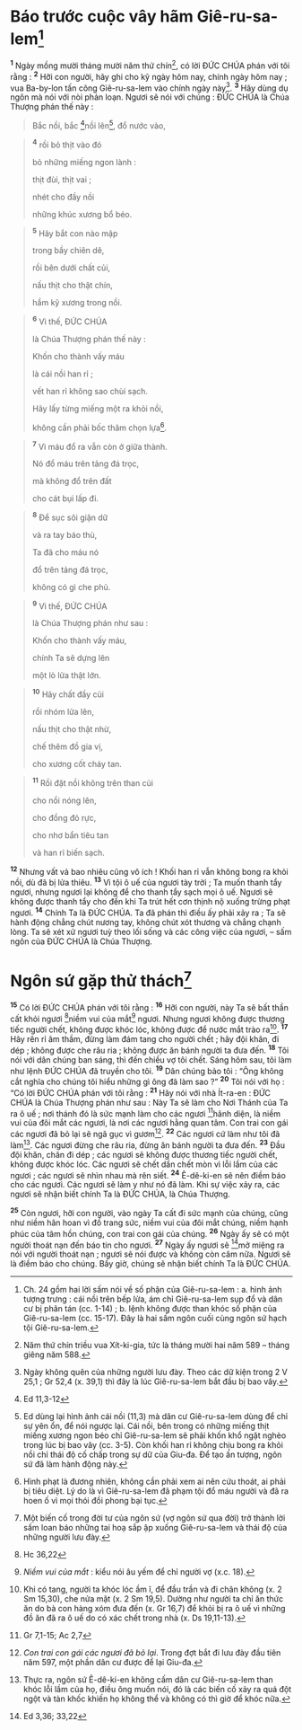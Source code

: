 # Báo trước cuộc vây hãm Giê-ru-sa-lem[^1]
<sup><b>1</b></sup> Ngày mồng mười tháng mười năm thứ chín[^2], có lời ĐỨC CHÚA phán với tôi rằng : <sup><b>2</b></sup> Hỡi con người, hãy ghi cho kỹ ngày hôm nay, chính ngày hôm nay ; vua Ba-by-lon tấn công Giê-ru-sa-lem vào chính ngày này[^3]. <sup><b>3</b></sup> Hãy dùng dụ ngôn mà nói với nòi phản loạn. Ngươi sẽ nói với chúng : ĐỨC CHÚA là Chúa Thượng phán thế này : 
> Bắc nồi, bắc [^1*]nồi lên[^4], đổ nước vào,
>


> <sup><b>4</b></sup> rồi bỏ thịt vào đó
> 
> bỏ những miếng ngon lành :
> 
> thịt đùi, thịt vai ;
> 
> nhét cho đầy nồi
> 
> những khúc xương bổ béo.
>


> <sup><b>5</b></sup> Hãy bắt con nào mập
> 
> trong bầy chiên dê,
> 
> rồi bên dưới chất củi,
> 
> nấu thịt cho thật chín,
> 
> hầm kỹ xương trong nồi.
>


> <sup><b>6</b></sup> Vì thế, ĐỨC CHÚA
> 
> là Chúa Thượng phán thế này :
> 
> Khốn cho thành vấy máu
> 
> là cái nồi han rỉ ;
> 
> vết han rỉ không sao chùi sạch.
> 
> Hãy lấy từng miếng một ra khỏi nồi,
> 
> không cần phải bốc thăm chọn lựa[^5].
>


> <sup><b>7</b></sup> Vì máu đổ ra vẫn còn ở giữa thành.
> 
> Nó đổ máu trên tảng đá trọc,
> 
> mà không đổ trên đất
> 
> cho cát bụi lấp đi.
>


> <sup><b>8</b></sup> Để sục sôi giận dữ
> 
> và ra tay báo thù,
> 
> Ta đã cho máu nó
> 
> đổ trên tảng đá trọc,
> 
> không có gì che phủ.
>


> <sup><b>9</b></sup> Vì thế, ĐỨC CHÚA
> 
> là Chúa Thượng phán như sau :
> 
> Khốn cho thành vấy máu,
> 
> chính Ta sẽ dựng lên
> 
> một lò lửa thật lớn.
>


> <sup><b>10</b></sup> Hãy chất đầy củi
> 
> rồi nhóm lửa lên,
> 
> nấu thịt cho thật nhừ,
> 
> chế thêm đồ gia vị,
> 
> cho xương cốt cháy tan.
>


> <sup><b>11</b></sup> Rồi đặt nồi không trên than củi
> 
> cho nồi nóng lên,
> 
> cho đồng đỏ rực,
> 
> cho nhơ bẩn tiêu tan
> 
> và han rỉ biến sạch.
>

<sup><b>12</b></sup> Nhưng vất vả bao nhiêu cũng vô ích ! Khối han rỉ vẫn không bong ra khỏi nồi, dù đã bị lửa thiêu. <sup><b>13</b></sup> Vì tội ô uế của ngươi tày trời ; Ta muốn thanh tẩy ngươi, nhưng ngươi lại không để cho thanh tẩy sạch mọi ô uế. Ngươi sẽ không được thanh tẩy cho đến khi Ta trút hết cơn thịnh nộ xuống trừng phạt ngươi. <sup><b>14</b></sup> Chính Ta là ĐỨC CHÚA. Ta đã phán thì điều ấy phải xảy ra ; Ta sẽ hành động chẳng chút nương tay, không chút xót thương và chẳng chạnh lòng. Ta sẽ xét xử ngươi tuỳ theo lối sống và các công việc của ngươi, – sấm ngôn của ĐỨC CHÚA là Chúa Thượng.

# Ngôn sứ gặp thử thách[^6]
<sup><b>15</b></sup> Có lời ĐỨC CHÚA phán với tôi rằng : <sup><b>16</b></sup> Hỡi con người, này Ta sẽ bất thần cất khỏi ngươi [^2*]niềm vui của mắt[^7] ngươi. Nhưng ngươi không được thương tiếc người chết, không được khóc lóc, không được để nước mắt trào ra[^8]. <sup><b>17</b></sup> Hãy rên rỉ âm thầm, đừng làm đám tang cho người chết ; hãy đội khăn, đi dép ; không được che râu ria ; không được ăn bánh người ta đưa đến. <sup><b>18</b></sup> Tôi nói với dân chúng ban sáng, thì đến chiều vợ tôi chết. Sáng hôm sau, tôi làm như lệnh ĐỨC CHÚA đã truyền cho tôi. <sup><b>19</b></sup> Dân chúng bảo tôi : “Ông không cắt nghĩa cho chúng tôi hiểu những gì ông đã làm sao ?” <sup><b>20</b></sup> Tôi nói với họ : “Có lời ĐỨC CHÚA phán với tôi rằng : <sup><b>21</b></sup> Hãy nói với nhà Ít-ra-en : ĐỨC CHÚA là Chúa Thượng phán như sau : Này Ta sẽ làm cho Nơi Thánh của Ta ra ô uế ; nơi thánh đó là sức mạnh làm cho các ngươi [^3*]hãnh diện, là niềm vui của đôi mắt các ngươi, là nơi các ngươi hằng quan tâm. Con trai con gái các ngươi đã bỏ lại sẽ ngã gục vì gươm[^9]. <sup><b>22</b></sup> Các ngươi cứ làm như tôi đã làm[^10]. Các ngươi đừng che râu ria, đừng ăn bánh người ta đưa đến. <sup><b>23</b></sup> Đầu đội khăn, chân đi dép ; các ngươi sẽ không được thương tiếc người chết, không được khóc lóc. Các ngươi sẽ chết dần chết mòn vì lỗi lầm của các ngươi ; các ngươi sẽ nhìn nhau mà rên siết. <sup><b>24</b></sup> Ê-dê-ki-en sẽ nên điềm báo cho các ngươi. Các ngươi sẽ làm y như nó đã làm. Khi sự việc xảy ra, các ngươi sẽ nhận biết chính Ta là ĐỨC CHÚA, là Chúa Thượng.

<sup><b>25</b></sup> Còn ngươi, hỡi con người, vào ngày Ta cất đi sức mạnh của chúng, cũng như niềm hân hoan vì đồ trang sức, niềm vui của đôi mắt chúng, niềm hạnh phúc của tâm hồn chúng, con trai con gái của chúng. <sup><b>26</b></sup> Ngày ấy sẽ có một người thoát nạn đến báo tin cho ngươi. <sup><b>27</b></sup> Ngày ấy ngươi sẽ [^4*]mở miệng ra nói với người thoát nạn ; ngươi sẽ nói được và không còn câm nữa. Ngươi sẽ là điềm báo cho chúng. Bấy giờ, chúng sẽ nhận biết chính Ta là ĐỨC CHÚA.

[^1]: Ch. 24 gồm hai lời sấm nói về số phận của Giê-ru-sa-lem : a. hình ảnh tượng trưng : cái nồi trên bếp lửa, ám chỉ Giê-ru-sa-lem sụp đổ và dân cư bị phân tán (cc. 1-14) ; b. lệnh không được than khóc số phận của Giê-ru-sa-lem (cc. 15-17). Đây là hai sấm ngôn cuối cùng ngôn sứ hạch tội Giê-ru-sa-lem.
[^2]: Năm thứ chín triều vua Xít-ki-gia, tức là tháng mười hai năm 589 – tháng giêng năm 588.
[^3]: Ngày không quên của những người lưu đày. Theo các dữ kiện trong 2 V 25,1 ; Gr 52,4 (x. 39,1) thì đây là lúc Giê-ru-sa-lem bắt đầu bị bao vây.
[^4]: Ed dùng lại hình ảnh cái nồi (11,3) mà dân cư Giê-ru-sa-lem dùng để chỉ sự yên ổn, để nói ngược lại. Cái nồi, bên trong có những miếng thịt miếng xương ngon béo chỉ Giê-ru-sa-lem sẽ phải khốn khổ ngặt nghèo trong lúc bị bao vây (cc. 3-5). Còn khối han rỉ không chịu bong ra khỏi nồi chỉ thái độ cố chấp trong sự dữ của Giu-đa. Để tạo ấn tượng, ngôn sứ đã làm hành động này.
[^5]: Hình phạt là đương nhiên, không cần phải xem ai nên cứu thoát, ai phải bị tiêu diệt. Lý do là vì Giê-ru-sa-lem đã phạm tội đổ máu người và đã ra hoen ố vì mọi thói đồi phong bại tục.
[^6]: Một biến cố trong đời tư của ngôn sứ (vợ ngôn sứ qua đời) trở thành lời sấm loan báo những tai hoạ sắp ập xuống Giê-ru-sa-lem và thái độ của những người lưu đày.
[^7]: <i>Niềm vui của mắt</i> : kiểu nói âu yếm để chỉ người vợ (x.c. 18).
[^8]: Khi có tang, người ta khóc lóc ầm ĩ, để đầu trần và đi chân không (x. 2 Sm 15,30), che nửa mặt (x. 2 Sm 19,5). Dường như người ta chỉ ăn thức ăn do bà con hàng xóm đưa đến (x. Gr 16,7) để khỏi bị ra ô uế vì những đồ ăn đã ra ô uế do có xác chết trong nhà (x. Ds 19,11-13).
[^9]: <i>Con trai con gái các ngươi đã bỏ lại</i>. Trong đợt bắt đi lưu đày đầu tiên năm 597, một phần dân cư được để lại Giu-đa.
[^10]: Thực ra, ngôn sứ Ê-dê-ki-en không cấm dân cư Giê-ru-sa-lem than khóc lỗi lầm của họ, điều ông muốn nói, đó là các biến cố xảy ra quá đột ngột và tàn khốc khiến họ không thể và không có thì giờ để khóc nữa.
[^1*]: Ed 11,3-12
[^2*]: Hc 36,22
[^3*]: Gr 7,1-15; Ac 2,7
[^4*]: Ed 3,36; 33,22
